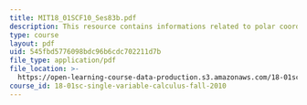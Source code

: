 ```yaml
---
title: MIT18_01SCF10_Ses83b.pdf
description: This resource contains informations related to polar coordinates.
type: course
layout: pdf
uid: 545fbd5776098bdc96b6cdc702211d7b
file_type: application/pdf
file_location: >-
  https://open-learning-course-data-production.s3.amazonaws.com/18-01sc-single-variable-calculus-fall-2010/545fbd5776098bdc96b6cdc702211d7b_MIT18_01SCF10_Ses83b.pdf
course_id: 18-01sc-single-variable-calculus-fall-2010
---
```

